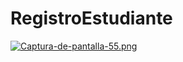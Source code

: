 # RegistroEstudiante

[![Captura-de-pantalla-55.png](https://i.postimg.cc/vmsQPBcx/Captura-de-pantalla-55.png)](https://postimg.cc/QFfGCjgj)
